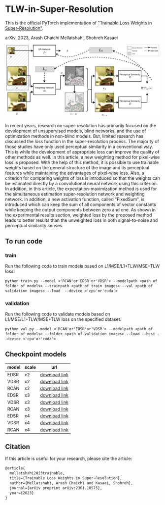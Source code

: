 # TLW-in-Super-Resolution
This is the official PyTorch implementation of ["Trainable Loss Weights in Super-Resolution"](https://arxiv.org/abs/2301.10575).

arXiv, 2023, Arash Chaichi Mellatshahi, Shohreh Kasaei

![](https://github.com/arashfree/TLW-in-Super-Resolution/blob/main/fig1.png?raw=true)

In recent years, research on super-resolution has primarily focused on the development of unsupervised models, blind networks, and the use of optimization methods in non-blind models. But, limited research has discussed the loss function in the super-resolution process. The majority of those studies have only used perceptual similarity in a conventional way. This is while the development of appropriate loss can improve the quality of other methods as well. In this article, a new weighting method for pixel-wise loss is proposed. With the help of this method, it is possible to use trainable weights based on the general structure of the image and its perceptual features while maintaining the advantages of pixel-wise loss. Also, a criterion for comparing weights of loss is introduced so that the weights can be estimated directly by a convolutional neural network using this criterion. In addition, in this article, the expectation-maximization method is used for the simultaneous estimation super-resolution network and weighting network. In addition, a new activation function, called "FixedSum", is introduced which can keep the sum of all components of vector constants while keeping the output components between zero and one. As shown in the experimental results section, weighted loss by the proposed method leads to better results than the unweighted loss in both signal-to-noise and perceptual similarity senses.
## To run code
### train
Run the following code to train models based on L1/MSE/L1+TLW/MSE+TLW loss.
```
python train.py --model <'RCAN'or'EDSR'or'VDSR'> --modelpath <path of folder of models> --trainpath <path of train images> --val <path of validation images> --load  --device <'cpu'or'cuda'>
```

### validation
Run the following code to validate models based on L1/MSE/L1+TLW/MSE+TLW loss on the specified dataset.
```
python val.py --model <'RCAN'or'EDSR'or'VDSR'> --modelpath <path of folder of models> --folder <path of validation images> --load --best --device <'cpu'or'cuda'>
```
## Checkpoint models
| model| scale | url |
| --- | --- | --- |
| EDSR | x2 | [download link](https://drive.google.com/drive/folders/1b6pLlMgW7UVATc6nmyknt6jCVxvbqHTU?usp=sharing) |
| VDSR | x2 | [download link](https://drive.google.com/drive/folders/1b6pLlMgW7UVATc6nmyknt6jCVxvbqHTU?usp=sharing) |
| RCAN | x2 | [download link](https://drive.google.com/drive/folders/1b6pLlMgW7UVATc6nmyknt6jCVxvbqHTU?usp=sharing) |
| EDSR | x3 | [download link](https://drive.google.com/drive/folders/1b6pLlMgW7UVATc6nmyknt6jCVxvbqHTU?usp=sharing) |
| VDSR | x3 | [download link](https://drive.google.com/drive/folders/1b6pLlMgW7UVATc6nmyknt6jCVxvbqHTU?usp=sharing) |
| RCAN | x3 | [download link](https://drive.google.com/drive/folders/1b6pLlMgW7UVATc6nmyknt6jCVxvbqHTU?usp=sharing) |
| EDSR | x4 | [download link](https://drive.google.com/drive/folders/1b6pLlMgW7UVATc6nmyknt6jCVxvbqHTU?usp=sharing) |
| VDSR | x4 | [download link](https://drive.google.com/drive/folders/1b6pLlMgW7UVATc6nmyknt6jCVxvbqHTU?usp=sharing) |
| RCAN | x4 | [download link](https://drive.google.com/drive/folders/1b6pLlMgW7UVATc6nmyknt6jCVxvbqHTU?usp=sharing) |


## Citation
If this article is useful for your research, please cite the article:

```
@article{ 
  mellatshahi2023trainable, 
  title={Trainable Loss Weights in Super-Resolution}, 
  author={Mellatshahi, Arash Chaichi and Kasaei, Shohreh},   
  journal={arXiv preprint arXiv:2301.10575},
  year={2023} 
}
```


